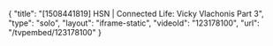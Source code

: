 {
    "title": "[1508441819] HSN | Connected Life: Vicky Vlachonis Part 3",
    "type": "solo",
    "layout": "iframe-static",
    "videoId": "123178100",
    "url": "\/tvpembed\/123178100"
}